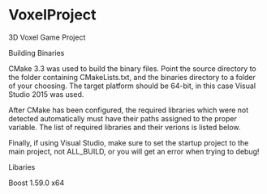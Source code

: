 # VoxelProject
3D Voxel Game Project

Building Binaries

CMake 3.3 was used to build the binary files. Point the source directory to the folder containing CMakeLists.txt, and the binaries directory
to a folder of your choosing. The target platform should be 64-bit, in this case Visual Studio 2015 was used.

After CMake has been configured, the required libraries which were not detected automatically must have their paths assigned to the proper
variable. The list of required libraries and their verions is listed below.

Finally, if using Visual Studio, make sure to set the startup project to the main project, not ALL_BUILD, or you will get an error
when trying to debug!

Libaries

Boost 1.59.0 x64
